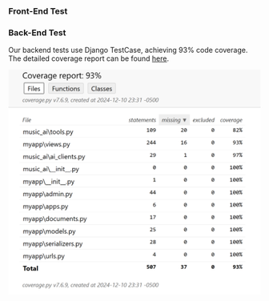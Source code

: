 ### Front-End Test

### Back-End Test
Our backend tests use Django TestCase, achieving 93% code coverage. The detailed coverage report can be found [here](htmlcov/index.html).

![](./images/coverage.png)